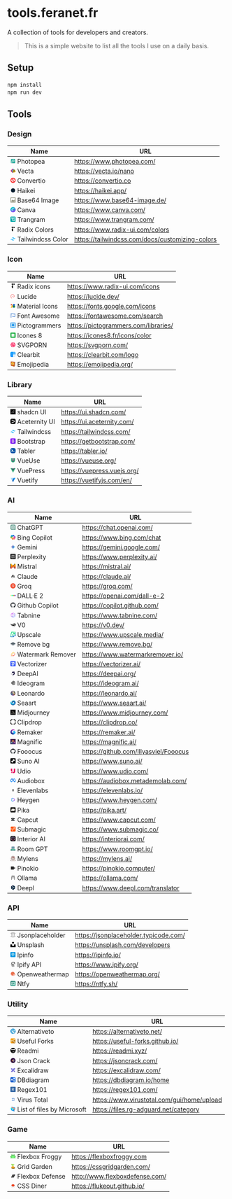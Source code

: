 # tools.feranet.fr

A collection of tools for developers and creators.

> This is a simple website to list all the tools I use on a daily basis.

## Setup

```bash
npm install
npm run dev
```

## Tools

### Design

| Name                                                                      | URL                                             |
| ------------------------------------------------------------------------- | ----------------------------------------------- |
| <img src="public/images/photopea.webp" width="12" /> Photopea             | https://www.photopea.com/                       |
| <img src="public/images/vecta.webp" width="12" /> Vecta                   | https://vecta.io/nano                           |
| <img src="public/images/convertio.webp" width="12" /> Convertio           | https://convertio.co                            |
| <img src="public/images/haikei.webp" width="12" /> Haikei                 | https://haikei.app/                             |
| <img src="public/images/base64.webp" width="12" /> Base64 Image           | https://www.base64-image.de/                    |
| <img src="public/images/canva.webp" width="12" /> Canva                   | https://www.canva.com/                          |
| <img src="public/images/trangram.webp" width="12" /> Trangram             | https://www.trangram.com/                       |
| <img src="public/images/radix.webp" width="12" /> Radix Colors            | https://www.radix-ui.com/colors                 |
| <img src="public/images/tailwindcss.webp" width="12" /> Tailwindcss Color | https://tailwindcss.com/docs/customizing-colors |

### Icon

| Name                                                                      | URL                                  |
| ------------------------------------------------------------------------- | ------------------------------------ |
| <img src="public/images/radix.webp" width="12" /> Radix icons             | https://www.radix-ui.com/icons       |
| <img src="public/images/lucide.webp" width="12" /> Lucide                 | https://lucide.dev/                  |
| <img src="public/images/material-icons.webp" width="12" /> Material Icons | https://fonts.google.com/icons       |
| <img src="public/images/font-awesome.webp" width="12" /> Font Awesome     | https://fontawesome.com/search       |
| <img src="public/images/pictogrammers.webp" width="12" /> Pictogrammers   | https://pictogrammers.com/libraries/ |
| <img src="public/images/icones8.webp" width="12" /> Icones 8              | https://icones8.fr/icons/color       |
| <img src="public/images/svgporn.webp" width="12" /> SVGPORN               | https://svgporn.com/                 |
| <img src="public/images/clearbit.webp" width="12" /> Clearbit             | https://clearbit.com/logo            |
| <img src="public/images/emojipedia.webp" width="12" /> Emojipedia         | https://emojipedia.org/              |

### Library

| Name                                                                    | URL                         |
| ----------------------------------------------------------------------- | --------------------------- |
| <img src="public/images/shadcn-ui.webp" width="12" /> shadcn UI         | https://ui.shadcn.com/      |
| <img src="public/images/aceternity-ui.webp" width="12" /> Aceternity UI | https://ui.aceternity.com/  |
| <img src="public/images/tailwindcss.webp" width="12" /> Tailwindcss     | https://tailwindcss.com/    |
| <img src="public/images/bootstrap.webp" width="12" /> Bootstrap         | https://getbootstrap.com/   |
| <img src="public/images/tabler.webp" width="12" /> Tabler               | https://tabler.io/          |
| <img src="public/images/vueuse.webp" width="12" /> VueUse               | https://vueuse.org/         |
| <img src="public/images/vuepress.webp" width="12" /> VuePress           | https://vuepress.vuejs.org/ |
| <img src="public/images/vuetify.webp" width="12" /> Vuetify             | https://vuetifyjs.com/en/   |

### AI

| Name                                                                            | URL                                   |
| ------------------------------------------------------------------------------- | ------------------------------------- |
| <img src="public/images/chatgpt.webp" width="12" /> ChatGPT                     | https://chat.openai.com/              |
| <img src="public/images/bing-copilot.webp" width="12" /> Bing Copilot           | https://www.bing.com/chat             |
| <img src="public/images/gemini.webp" width="12" /> Gemini                       | https://gemini.google.com/            |
| <img src="public/images/perplexity.webp" width="12" /> Perplexity               | https://www.perplexity.ai/            |
| <img src="public/images/mistral.webp" width="12" /> Mistral                     | https://mistral.ai/                   |
| <img src="public/images/claude.webp" width="12" /> Claude                       | https://claude.ai/                    |
| <img src="public/images/groq.webp" width="12" /> Groq                           | https://groq.com/                     |
| <img src="public/images/dalle2.webp" width="12" /> DALL·E 2                     | https://openai.com/dall-e-2           |
| <img src="public/images/github-copilot.webp" width="12" /> Github Copilot       | https://copilot.github.com/           |
| <img src="public/images/tabnine.webp" width="12" /> Tabnine                     | https://www.tabnine.com/              |
| <img src="public/images/v0.webp" width="12" /> V0                               | https://v0.dev/                       |
| <img src="public/images/upscale.webp" width="12" /> Upscale                     | https://www.upscale.media/            |
| <img src="public/images/remove-bg.webp" width="12" /> Remove bg                 | https://www.remove.bg/                |
| <img src="public/images/watermark-remover.webp" width="12" /> Watermark Remover | https://www.watermarkremover.io/      |
| <img src="public/images/vectorizer.webp" width="12" /> Vectorizer               | https://vectorizer.ai/                |
| <img src="public/images/deepai.webp" width="12" /> DeepAI                       | https://deepai.org/                   |
| <img src="public/images/ideogram.webp" width="12" /> Ideogram                   | https://ideogram.ai/                  |
| <img src="public/images/leonardo.webp" width="12" /> Leonardo                   | https://leonardo.ai/                  |
| <img src="public/images/seaart.webp" width="12" /> Seaart                       | https://www.seaart.ai/                |
| <img src="public/images/midjourney.webp" width="12" /> Midjourney               | https://www.midjourney.com/           |
| <img src="public/images/clipdrop.webp" width="12" /> Clipdrop                   | https://clipdrop.co/                  |
| <img src="public/images/remaker.webp" width="12" /> Remaker                     | https://remaker.ai/                   |
| <img src="public/images/magnific.webp" width="12" /> Magnific                   | https://magnific.ai/                  |
| <img src="public/images/github-copilot.webp" width="12" /> Fooocus              | https://github.com/lllyasviel/Fooocus |
| <img src="public/images/suno-ai.webp" width="12" /> Suno AI                     | https://www.suno.ai/                  |
| <img src="public/images/udio.webp" width="12" /> Udio                           | https://www.udio.com/                 |
| <img src="public/images/audiobox.webp" width="12" /> Audiobox                   | https://audiobox.metademolab.com/     |
| <img src="public/images/elevenlabs.webp" width="12" /> Elevenlabs               | https://elevenlabs.io/                |
| <img src="public/images/heygen.webp" width="12" /> Heygen                       | https://www.heygen.com/               |
| <img src="public/images/pika.webp" width="12" /> Pika                           | https://pika.art/                     |
| <img src="public/images/capcut.webp" width="12" /> Capcut                       | https://www.capcut.com/               |
| <img src="public/images/submagic.webp" width="12" /> Submagic                   | https://www.submagic.co/              |
| <img src="public/images/interiorai.webp" width="12" /> Interior AI              | https://interiorai.com/               |
| <img src="public/images/roomgpt.webp" width="12" /> Room GPT                    | https://www.roomgpt.io/               |
| <img src="public/images/mylens.webp" width="12" /> Mylens                       | https://mylens.ai/                    |
| <img src="public/images/pinokio.webp" width="12" /> Pinokio                     | https://pinokio.computer/             |
| <img src="public/images/ollama.webp" width="12" /> Ollama                       | https://ollama.com/                   |
| <img src="public/images/deepl.webp" width="12" /> Deepl                         | https://www.deepl.com/translator      |

### API

| Name                                                                        | URL                                   |
| --------------------------------------------------------------------------- | ------------------------------------- |
| <img src="public/images/jsonplaceholder.webp" width="12" /> Jsonplaceholder | https://jsonplaceholder.typicode.com/ |
| <img src="public/images/unsplash.webp" width="12" /> Unsplash               | https://unsplash.com/developers       |
| <img src="public/images/ipinfo.webp" width="12" /> Ipinfo                   | https://ipinfo.io/                    |
| <img src="public/images/ipify.webp" width="12" /> Ipify API                 | https://www.ipify.org/                |
| <img src="public/images/openweathermap.webp" width="12" /> Openweathermap   | https://openweathermap.org/           |
| <img src="public/images/ntfy.webp" width="12" /> Ntfy                       | https://ntfy.sh/                      |

### Utility

| Name                                                                                          | URL                                        |
| --------------------------------------------------------------------------------------------- | ------------------------------------------ |
| <img src="public/images/alternativeto.webp" width="12" /> Alternativeto                       | https://alternativeto.net/                 |
| <img src="public/images/useful-forks.webp" width="12" /> Useful Forks                         | https://useful-forks.github.io/            |
| <img src="public/images/readmi.webp" width="12" /> Readmi                                     | https://readmi.xyz/                        |
| <img src="public/images/jsoncrack.webp" width="12" /> Json Crack                              | https://jsoncrack.com/                     |
| <img src="public/images/excalidraw.webp" width="12" /> Excalidraw                             | https://excalidraw.com/                    |
| <img src="public/images/dbdiagram.webp" width="12" /> DBdiagram                               | https://dbdiagram.io/home                  |
| <img src="public/images/regex101.webp" width="12" /> Regex101                                 | https://regex101.com/                      |
| <img src="public/images/virustotal.webp" width="12" /> Virus Total                            | https://www.virustotal.com/gui/home/upload |
| <img src="public/images/ListoffilesbyMicrosoft.webp" width="12" /> List of files by Microsoft | https://files.rg-adguard.net/category      |

### Game

| Name                                                                       | URL                            |
| -------------------------------------------------------------------------- | ------------------------------ |
| <img src="public/images/flexboxfroggy.webp" width="12" /> Flexbox Froggy   | https://flexboxfroggy.com      |
| <img src="public/images/gridgarden.webp" width="12" /> Grid Garden         | https://cssgridgarden.com/     |
| <img src="public/images/flexboxdefense.webp" width="12" /> Flexbox Defense | http://www.flexboxdefense.com/ |
| <img src="public/images/cssdiner.webp" width="12" /> CSS Diner             | https://flukeout.github.io/    |
